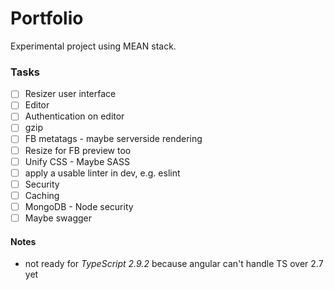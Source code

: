 # Portfolio

Experimental project using MEAN stack.

### Tasks

- [ ] Resizer user interface
- [ ] Editor
- [ ] Authentication on editor
- [ ] gzip
- [ ] FB metatags - maybe serverside rendering
- [ ] Resize for FB preview too
- [ ] Unify CSS - Maybe SASS
- [ ] apply a usable linter in dev, e.g. eslint
- [ ] Security
- [ ] Caching
- [ ] MongoDB - Node security
- [ ] Maybe swagger

#### Notes

- not ready for _TypeScript 2.9.2_ because angular can't handle TS over 2.7 yet
